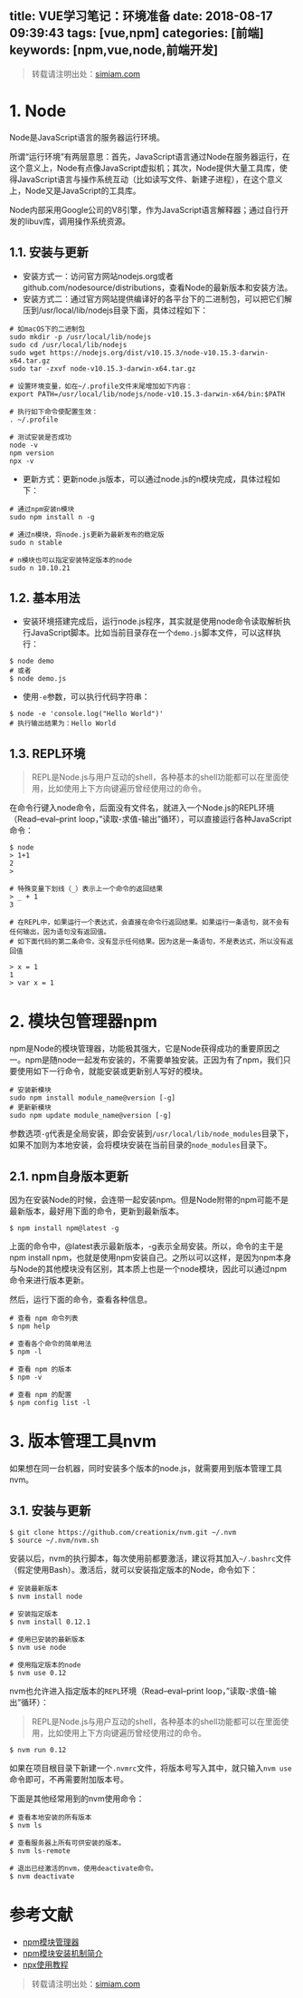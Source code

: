 title: VUE学习笔记：环境准备
date: 2018-08-17 09:39:43
tags: [vue,npm]
categories: [前端]
keywords: [npm,vue,node,前端开发]
---


> 转载请注明出处：[simiam.com][1]

# 1. Node

Node是JavaScript语言的服务器运行环境。

所谓“运行环境”有两层意思：首先，JavaScript语言通过Node在服务器运行，在这个意义上，Node有点像JavaScript虚拟机；其次，Node提供大量工具库，使得JavaScript语言与操作系统互动（比如读写文件、新建子进程），在这个意义上，Node又是JavaScript的工具库。

Node内部采用Google公司的V8引擎，作为JavaScript语言解释器；通过自行开发的libuv库，调用操作系统资源。

## 1.1. 安装与更新

* 安装方式一：访问官方网站nodejs.org或者github.com/nodesource/distributions，查看Node的最新版本和安装方法。
* 安装方式二：通过官方网站提供编译好的各平台下的二进制包，可以把它们解压到/usr/local/lib/nodejs目录下面，具体过程如下：

```
# 如macOS下的二进制包
sudo mkdir -p /usr/local/lib/nodejs
sudo cd /usr/local/lib/nodejs
sudo wget https://nodejs.org/dist/v10.15.3/node-v10.15.3-darwin-x64.tar.gz
sudo tar -zxvf node-v10.15.3-darwin-x64.tar.gz

# 设置环境变量，如在~/.profile文件末尾增加如下内容：
export PATH=/usr/local/lib/nodejs/node-v10.15.3-darwin-x64/bin:$PATH

# 执行如下命令使配置生效：
. ~/.profile

# 测试安装是否成功
node -v
npm version
npx -v

```

* 更新方式：更新node.js版本，可以通过node.js的n模块完成，具体过程如下：

```
# 通过npm安装n模块
sudo npm install n -g

# 通过n模块，将node.js更新为最新发布的稳定版
sudo n stable

# n模块也可以指定安装特定版本的node
sudo n 10.10.21
```

## 1.2. 基本用法

* 安装环境搭建完成后，运行node.js程序，其实就是使用node命令读取解析执行JavaScript脚本。比如当前目录存在一个`demo.js`脚本文件，可以这样执行：

```
$ node demo
# 或者
$ node demo.js
```

* 使用`-e`参数，可以执行代码字符串：

```
$ node -e 'console.log("Hello World")'
# 执行输出结果为：Hello World
```

## 1.3. REPL环境

> REPL是Node.js与用户互动的shell，各种基本的shell功能都可以在里面使用，比如使用上下方向键遍历曾经使用过的命令。

在命令行键入node命令，后面没有文件名，就进入一个Node.js的REPL环境（Read–eval–print loop，”读取-求值-输出”循环），可以直接运行各种JavaScript命令：

```
$ node
> 1+1
2
>

# 特殊变量下划线（_）表示上一个命令的返回结果
> _ + 1
3

# 在REPL中，如果运行一个表达式，会直接在命令行返回结果。如果运行一条语句，就不会有任何输出，因为语句没有返回值。
# 如下面代码的第二条命令，没有显示任何结果。因为这是一条语句，不是表达式，所以没有返回值

> x = 1
1
> var x = 1

```


# 2. 模块包管理器npm

npm是Node的模块管理器，功能极其强大，它是Node获得成功的重要原因之一。npm是随node一起发布安装的，不需要单独安装。正因为有了npm，我们只要使用如下一行命令，就能安装或更新别人写好的模块。

```
# 安装新模块
sudo npm install module_name@version [-g]
# 更新新模块
sudo npm update module_name@version [-g]
```
参数选项`-g`代表是全局安装，即会安装到`/usr/local/lib/node_modules`目录下，如果不加则为本地安装，会将模块安装在当前目录的`node_modules`目录下。

## 2.1. npm自身版本更新
因为在安装Node的时候，会连带一起安装npm。但是Node附带的npm可能不是最新版本，最好用下面的命令，更新到最新版本。

```
$ npm install npm@latest -g
```

上面的命令中，@latest表示最新版本，-g表示全局安装。所以，命令的主干是npm install npm，也就是使用npm安装自己。之所以可以这样，是因为npm本身与Node的其他模块没有区别，其本质上也是一个node模块，因此可以通过npm命令来进行版本更新。

然后，运行下面的命令，查看各种信息。

```
# 查看 npm 命令列表
$ npm help

# 查看各个命令的简单用法
$ npm -l

# 查看 npm 的版本
$ npm -v

# 查看 npm 的配置
$ npm config list -l
```

# 3. 版本管理工具nvm

如果想在同一台机器，同时安装多个版本的node.js，就需要用到版本管理工具nvm。

## 3.1. 安装与更新

```
$ git clone https://github.com/creationix/nvm.git ~/.nvm
$ source ~/.nvm/nvm.sh
```

安装以后，nvm的执行脚本，每次使用前都要激活，建议将其加入`~/.bashrc`文件（假定使用Bash）。激活后，就可以安装指定版本的Node，命令如下：

```
# 安装最新版本
$ nvm install node

# 安装指定版本
$ nvm install 0.12.1

# 使用已安装的最新版本
$ nvm use node

# 使用指定版本的node
$ nvm use 0.12
```

nvm也允许进入指定版本的`REPL`环境（Read–eval–print loop，”读取-求值-输出”循环）：

> REPL是Node.js与用户互动的shell，各种基本的shell功能都可以在里面使用，比如使用上下方向键遍历曾经使用过的命令。

```
$ nvm run 0.12
```

如果在项目根目录下新建一个`.nvmrc`文件，将版本号写入其中，就只输入`nvm use`命令即可，不再需要附加版本号。

下面是其他经常用到的nvm使用命令：

```
# 查看本地安装的所有版本
$ nvm ls

# 查看服务器上所有可供安装的版本。
$ nvm ls-remote

# 退出已经激活的nvm，使用deactivate命令。
$ nvm deactivate
```

# 参考文献

* [npm模块管理器][2]
* [npm模块安装机制简介][3]
* [npx使用教程][4]


> 转载请注明出处：[simiam.com][1]

[1]: http://simiam.com
[2]: http://javascript.ruanyifeng.com/nodejs/npm.html
[3]: http://www.ruanyifeng.com/blog/2016/01/npm-install.html
[4]: http://www.ruanyifeng.com/blog/2019/02/npx.html



